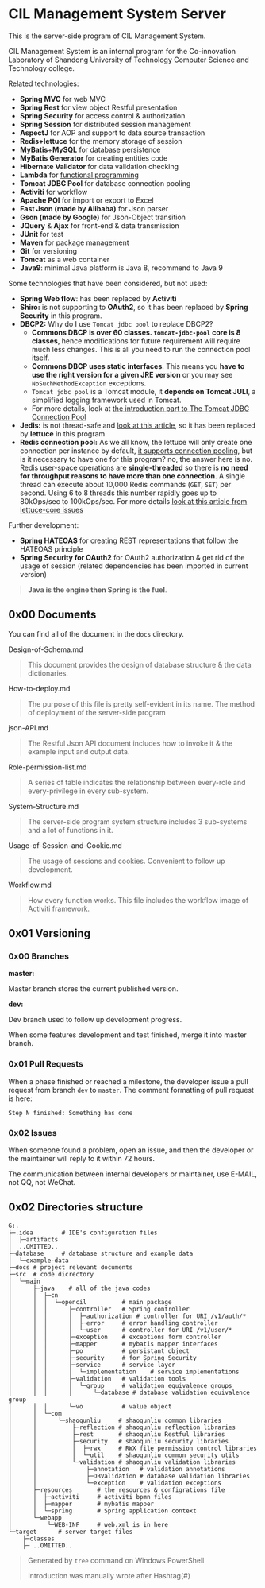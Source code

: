 # CIL Management System Server

This is the server-side program of CIL Management System.

CIL Management System is an internal program for the Co-innovation Laboratory of Shandong University of Technology Computer Science and Technology college.

Related technologies:

* **Spring MVC** for web MVC
* **Spring Rest** for view object Restful presentation
* **Spring Security** for access control & authorization
* **Spring Session** for distributed session management
* **AspectJ** for AOP and support to data source transaction
* **Redis+lettuce** for the memory storage of session
* **MyBatis**+**MySQL** for database persistence
* **MyBatis Generator** for creating entities code
* **Hibernate Validator** for data validation checking
* **Lambda** for [functional programming](https://flyingbytes.github.io/programming/java8/functional/part0/2017/01/16/Java8-Part0.html)
* **Tomcat JDBC Pool** for database connection pooling
* **Activiti** for workflow
* **Apache POI** for import or export to Excel
* **Fast Json (made by Alibaba)** for Json parser
* **Gson (made by Google)** for Json-Object transition
* **JQuery** & **Ajax** for front-end & data transmission
* **JUnit** for test
* **Maven** for package management
* **Git** for versioning
* **Tomcat** as a web container
* **Java9**: minimal Java platform is Java 8, recommend to Java 9

Some technologies that have been considered, but not used:

* **Spring Web flow**: has been replaced by **Activiti**
* **Shiro:** is not supporting to **OAuth2**, so it has been replaced by **Spring Security** in this program.
* **DBCP2:** Why do I use `Tomcat jdbc pool` to replace DBCP2?
  * **Commons DBCP is over 60 classes. `tomcat-jdbc-pool` core is 8 classes**, hence modifications for future requirement will require much less changes. This is all you need to run the connection pool itself. 
  * **Commons DBCP uses static interfaces**. This means you **have to use the right version for a given JRE version** or you may see `NoSuchMethodException` exceptions.
  * `Tomcat jdbc pool` is a Tomcat module, it **depends on Tomcat JULI**, a simplified logging framework used in Tomcat.
  * For more details, look at [the introduction part to The Tomcat JDBC Connection Pool](https://tomcat.apache.org/tomcat-9.0-doc/jdbc-pool.html)
* **Jedis:** is not thread-safe and [look at this article](https://github.com/spring-projects/spring-session/issues/789), so it has been replaced by **lettuce** in this program
* **Redis connection pool:** As we all know, the lettuce will only create one connection per instance by default, [it supports connection pooling](https://github.com/lettuce-io/lettuce-core/wiki/Connection-Pooling), but is it necessary to have one for this program? no, the answer here is no. Redis user-space operations are **single-threaded** so there is **no need for throughput reasons to have more than one connection**. A single thread can execute about 10,000 Redis commands (`GET`, `SET`) per second. Using 6 to 8 threads this number rapidly goes up to 80kOps/sec to 100kOps/sec. For more details [look at this article from lettuce-core issues](https://github.com/lettuce-io/lettuce-core/issues/360)

Further development:

* **Spring HATEOAS** for creating REST representations that follow the HATEOAS principle
* **Spring Security for OAuth2** for OAuth2 authorization & get rid of the usage of session (related dependencies has been imported in current version)

> **Java is the engine then Spring is the fuel**.

## 0x00 Documents

You can find all of the document in the `docs` directory.

Design-of-Schema.md

> This document provides the design of database structure & the data dictionaries.

How-to-deploy.md

> The purpose of this file is pretty self-evident in its name. The method of deployment of the server-side program

json-API.md

> The Restful Json API document includes how to invoke it & the example input and output data.

Role-permission-list.md

> A series of table indicates the relationship between every-role and every-privilege in every sub-system.

System-Structure.md

> The server-side program system structure includes 3 sub-systems and a lot of functions in it.

Usage-of-Session-and-Cookie.md

> The usage of sessions and cookies. Convenient to follow up development.

Workflow.md

> How every function works. This file includes the workflow image of Activiti framework.

## 0x01 Versioning

### 0x00 Branches

**master:**

Master branch stores the current published version.

**dev:**

Dev branch used to follow up development progress. 

When some features development and test finished, merge it into master branch.

### 0x01 Pull Requests

When a phase finished or reached a milestone, the developer issue a pull request from branch `dev` to `master`. The comment formatting of pull request is here:

```
Step N finished: Something has done
```

### 0x02 Issues

When someone found a problem, open an issue, and then the developer or the maintainer will reply to it within 72 hours.

The communication between internal developers or maintainer, use E-MAIL, not QQ, not WeChat.

## 0x02 Directories structure

```shell
G:.                                          
├─.idea        # IDE's configuration files                              
│  ├─artifacts                               
│  ..OMITTED..                          
├─database     # database structure and example data
│  └─example-data                            
├─docs # project relevant documents                                       
├─src  # code dicrectory                                      
│  └─main                                    
│      ├─java    # all of the java codes                            
│      │  ├─cn                               
│      │  │  └─opencil          # main package             
│      │  │      ├─controller   # Spring controller                
│      │  │      │  ├─authorization # controller for URI /v1/auth/*
│      │  │      │  ├─error     # error handling controller
│      │  │      │  └─user      # controller for URI /v1/user/*
│      │  │      ├─exception    # exceptions form controller             
│      │  │      ├─mapper       # mybatis mapper interfaces             
│      │  │      ├─po           # persistant object         
│      │  │      ├─security     # for Spring Security             
│      │  │      ├─service      # service layer             
│      │  │      │  └─implementation    # service implementations
│      │  │      ├─validation   # validation tools
│      │  │      │  └─group     # validation equivalence groups
│      │  │      │      └─database # database validation equivalence group
│      │  │      └─vo           # value object             
│      │  └─com                              
│      │      └─shaoqunliu     # shaoqunliu common libraries
│      │          ├─reflection # shaoqunliu reflection libraries
│      │          ├─rest       # shaoqunliu Restful libraries
│      │          ├─security   # shaoqunliu security libraries
│      │          │  ├─rwx     # RWX file permission control libraries
│      │          │  └─util    # shaoqunliu common security utils 
│      │          └─validation # shaoqunliu validation libraries
│      │              ├─annotation   # validation annotations
│      │              ├─DBValidation # database validation libraries
│      │              └─exception    # validation exceptions      
│      ├─resources       # the resources & configrations file
│      │  ├─activiti     # activiti bpmn files
│      │  ├─mapper       # mybatis mapper                    
│      │  └─spring       # Spring application context                    
│      └─webapp                           
│          └─WEB-INF     # web.xml is in here                    
└─target      # server target files                             
    ├─classes                                
    ├─ ..OMITTED..   
```

> Generated by `tree` command on Windows PowerShell
>
> Introduction was manually wrote after Hashtag(#)

